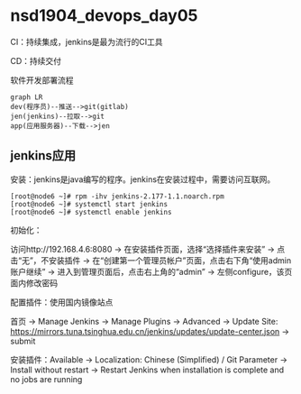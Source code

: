 # nsd1904_devops_day05

CI：持续集成，jenkins是最为流行的CI工具

CD：持续交付

软件开发部署流程

```mermaid
graph LR
dev(程序员)--推送-->git(gitlab)
jen(jenkins)--拉取-->git
app(应用服务器)--下载-->jen
```

## jenkins应用

安装：jenkins是java编写的程序。jenkins在安装过程中，需要访问互联网。

```shell
[root@node6 ~]# rpm -ihv jenkins-2.177-1.1.noarch.rpm 
[root@node6 ~]# systemctl start jenkins
[root@node6 ~]# systemctl enable jenkins
```

初始化：

访问http://192.168.4.6:8080 -> 在安装插件页面，选择“选择插件来安装” -> 点击“无”，不安装插件 -> 在“创建第一个管理员帐户”页面，点击右下角“使用admin账户继续” -> 进入到管理页面后，点击右上角的“admin” -> 左侧configure，该页面内修改密码

配置插件：使用国内镜像站点

首页 -> Manage Jenkins -> Manage Plugins -> Advanced -> Update Site: https://mirrors.tuna.tsinghua.edu.cn/jenkins/updates/update-center.json -> submit 

安装插件：Available -> Localization: Chinese (Simplified) / Git Parameter -> Install without restart -> Restart Jenkins when installation is complete and no jobs are running





















